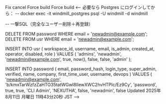 Fix cancel
Force build
Force build
<-- 必要なら Postgres にログインしてから：
-- docker exec -it windmill_postgres psql -U windmill -d windmill

-- 一撃SQL（完全なユーザー削除＋再登録）

DELETE FROM password WHERE email = 'newadmin@example.com';
DELETE FROM usr WHERE email = 'newadmin@example.com';

INSERT INTO usr (
  workspace_id, username, email, is_admin, created_at, operator, disabled, role
) VALUES (
  'admins', 'newadmin', 'newadmin@example.com', true, now(), false, false, 'admin'
);

INSERT INTO password (
  email, password_hash, login_type, super_admin, verified, name, company, first_time_user, username, devops
) VALUES (
  'newadmin@example.com',
  'b/kmxTarWzfzZaHTO35tatWGwI8IlewXWC2hvHTPIc/Ez9Cy',
  'password',
  true,
  true,
  'CLI Admin',
  'NEXUTHA',
  false,
  'newadmin',
  false Updated 2025年 8月11日 月曜日 11時43分20秒 JST -->
